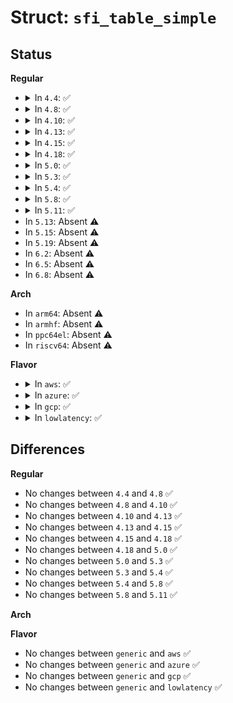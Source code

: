 # Struct: <code>sfi_table_simple</code>

## Status
<b>Regular</b>
<ul>
<li>
<details>
<summary>In <code>4.4</code>: ✅</summary>

```c
struct sfi_table_simple {
    struct sfi_table_header header;
    u64 pentry[1];
};
```
</details>
</li>
<li>
<details>
<summary>In <code>4.8</code>: ✅</summary>

```c
struct sfi_table_simple {
    struct sfi_table_header header;
    u64 pentry[1];
};
```
</details>
</li>
<li>
<details>
<summary>In <code>4.10</code>: ✅</summary>

```c
struct sfi_table_simple {
    struct sfi_table_header header;
    u64 pentry[1];
};
```
</details>
</li>
<li>
<details>
<summary>In <code>4.13</code>: ✅</summary>

```c
struct sfi_table_simple {
    struct sfi_table_header header;
    u64 pentry[1];
};
```
</details>
</li>
<li>
<details>
<summary>In <code>4.15</code>: ✅</summary>

```c
struct sfi_table_simple {
    struct sfi_table_header header;
    u64 pentry[1];
};
```
</details>
</li>
<li>
<details>
<summary>In <code>4.18</code>: ✅</summary>

```c
struct sfi_table_simple {
    struct sfi_table_header header;
    u64 pentry[1];
};
```
</details>
</li>
<li>
<details>
<summary>In <code>5.0</code>: ✅</summary>

```c
struct sfi_table_simple {
    struct sfi_table_header header;
    u64 pentry[1];
};
```
</details>
</li>
<li>
<details>
<summary>In <code>5.3</code>: ✅</summary>

```c
struct sfi_table_simple {
    struct sfi_table_header header;
    u64 pentry[1];
};
```
</details>
</li>
<li>
<details>
<summary>In <code>5.4</code>: ✅</summary>

```c
struct sfi_table_simple {
    struct sfi_table_header header;
    u64 pentry[1];
};
```
</details>
</li>
<li>
<details>
<summary>In <code>5.8</code>: ✅</summary>

```c
struct sfi_table_simple {
    struct sfi_table_header header;
    u64 pentry[1];
};
```
</details>
</li>
<li>
<details>
<summary>In <code>5.11</code>: ✅</summary>

```c
struct sfi_table_simple {
    struct sfi_table_header header;
    u64 pentry[1];
};
```
</details>
</li>
<li>
In <code>5.13</code>: Absent ⚠️
</li>
<li>
In <code>5.15</code>: Absent ⚠️
</li>
<li>
In <code>5.19</code>: Absent ⚠️
</li>
<li>
In <code>6.2</code>: Absent ⚠️
</li>
<li>
In <code>6.5</code>: Absent ⚠️
</li>
<li>
In <code>6.8</code>: Absent ⚠️
</li>
</ul>
<b>Arch</b>
<ul>
<li>
In <code>arm64</code>: Absent ⚠️
</li>
<li>
In <code>armhf</code>: Absent ⚠️
</li>
<li>
In <code>ppc64el</code>: Absent ⚠️
</li>
<li>
In <code>riscv64</code>: Absent ⚠️
</li>
</ul>
<b>Flavor</b>
<ul>
<li>
<details>
<summary>In <code>aws</code>: ✅</summary>

```c
struct sfi_table_simple {
    struct sfi_table_header header;
    u64 pentry[1];
};
```
</details>
</li>
<li>
<details>
<summary>In <code>azure</code>: ✅</summary>

```c
struct sfi_table_simple {
    struct sfi_table_header header;
    u64 pentry[1];
};
```
</details>
</li>
<li>
<details>
<summary>In <code>gcp</code>: ✅</summary>

```c
struct sfi_table_simple {
    struct sfi_table_header header;
    u64 pentry[1];
};
```
</details>
</li>
<li>
<details>
<summary>In <code>lowlatency</code>: ✅</summary>

```c
struct sfi_table_simple {
    struct sfi_table_header header;
    u64 pentry[1];
};
```
</details>
</li>
</ul>

## Differences
<b>Regular</b>
<ul>
<li>
No changes between <code>4.4</code> and <code>4.8</code> ✅
</li>
<li>
No changes between <code>4.8</code> and <code>4.10</code> ✅
</li>
<li>
No changes between <code>4.10</code> and <code>4.13</code> ✅
</li>
<li>
No changes between <code>4.13</code> and <code>4.15</code> ✅
</li>
<li>
No changes between <code>4.15</code> and <code>4.18</code> ✅
</li>
<li>
No changes between <code>4.18</code> and <code>5.0</code> ✅
</li>
<li>
No changes between <code>5.0</code> and <code>5.3</code> ✅
</li>
<li>
No changes between <code>5.3</code> and <code>5.4</code> ✅
</li>
<li>
No changes between <code>5.4</code> and <code>5.8</code> ✅
</li>
<li>
No changes between <code>5.8</code> and <code>5.11</code> ✅
</li>
</ul>
<b>Arch</b>
<ul>
</ul>
<b>Flavor</b>
<ul>
<li>
No changes between <code>generic</code> and <code>aws</code> ✅
</li>
<li>
No changes between <code>generic</code> and <code>azure</code> ✅
</li>
<li>
No changes between <code>generic</code> and <code>gcp</code> ✅
</li>
<li>
No changes between <code>generic</code> and <code>lowlatency</code> ✅
</li>
</ul>
